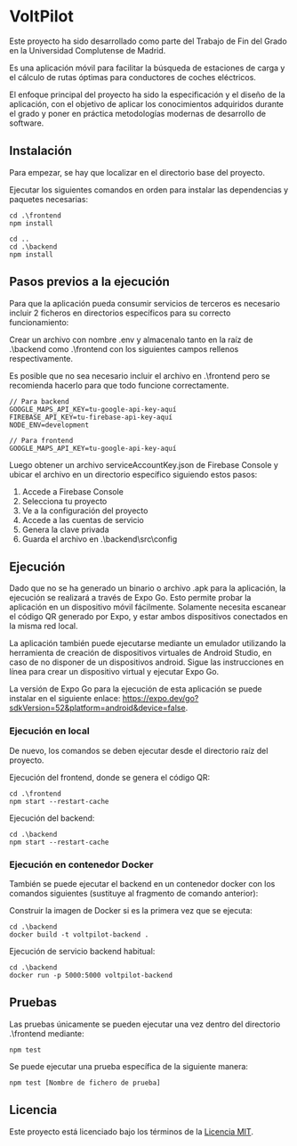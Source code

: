 # VoltPilot

Este proyecto ha sido desarrollado como parte del Trabajo de Fin del Grado en la Universidad Complutense de Madrid.

Es una aplicación móvil para facilitar la búsqueda de estaciones de carga y el cálculo de rutas óptimas para conductores de coches eléctricos.

El enfoque principal del proyecto ha sido la especificación y el diseño de la aplicación, con el objetivo de aplicar los conocimientos adquiridos durante el grado y poner en práctica metodologías modernas de desarrollo de software.

## Instalación

Para empezar, se hay que localizar en el directorio base del proyecto.

Ejecutar los siguientes comandos en orden para instalar las dependencias y paquetes necesarias:

```
cd .\frontend
npm install
```

```
cd ..
cd .\backend
npm install
```

## Pasos previos a la ejecución

Para que la aplicación pueda consumir servicios de terceros es necesario incluir 2 ficheros en directorios específicos para su correcto funcionamiento:

Crear un archivo con nombre .env y almacenalo tanto en la raíz de .\backend como .\frontend con los siguientes campos rellenos respectivamente.

Es posible que no sea necesario incluir el archivo en .\frontend pero se recomienda hacerlo para que todo funcione correctamente.

```
// Para backend
GOOGLE_MAPS_API_KEY=tu-google-api-key-aquí
FIREBASE_API_KEY=tu-firebase-api-key-aquí
NODE_ENV=development

// Para frontend
GOOGLE_MAPS_API_KEY=tu-google-api-key-aquí
```

Luego obtener un archivo serviceAccountKey.json de Firebase Console y ubicar el archivo en un directorio específico siguiendo estos pasos:

1. Accede a Firebase Console
2. Selecciona tu proyecto
3. Ve a la configuración del proyecto
4. Accede a las cuentas de servicio
5. Genera la clave privada
6. Guarda el archivo en .\backend\src\config

## Ejecución

Dado que no se ha generado un binario o archivo .apk para la aplicación, la ejecución se realizará a través de Expo Go. Esto permite probar la aplicación en un dispositivo móvil fácilmente. Solamente necesita escanear el código QR generado por Expo, y estar ambos dispositivos conectados en la misma red local.

La aplicación también puede ejecutarse mediante un emulador utilizando la herramienta de creación de dispositivos virtuales de Android Studio, en caso de no disponer de un dispositivos android. Sigue las instrucciones en línea para crear un dispositivo virtual y ejecutar Expo Go.

La versión de Expo Go para la ejecución de esta aplicación se puede instalar en el siguiente enlace: https://expo.dev/go?sdkVersion=52&platform=android&device=false.

### Ejecución en local

De nuevo, los comandos se deben ejecutar desde el directorio raíz del proyecto.

Ejecución del frontend, donde se genera el código QR:

```
cd .\frontend
npm start --restart-cache
```

Ejecución del backend:

```
cd .\backend
npm start --restart-cache
```

### Ejecución en contenedor Docker

También se puede ejecutar el backend en un contenedor docker con los comandos siguientes (sustituye al fragmento de comando anterior):

Construir la imagen de Docker si es la primera vez que se ejecuta:

```
cd .\backend
docker build -t voltpilot-backend .
```

Ejecución de servicio backend habitual:

```
cd .\backend
docker run -p 5000:5000 voltpilot-backend
```

## Pruebas

Las pruebas únicamente se pueden ejecutar una vez dentro del directorio .\frontend mediante:

```
npm test
```

Se puede ejecutar una prueba específica de la siguiente manera:

```
npm test [Nombre de fichero de prueba]
```

## Licencia

Este proyecto está licenciado bajo los términos de la [Licencia MIT](LICENSE).
